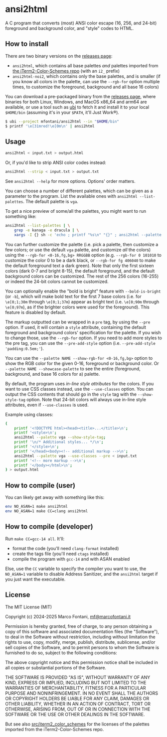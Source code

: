 # ansi2html

A C program that converts (most) ANSI color escape (16, 256, and 24-bit) foreground and background color, and "style" codes to HTML.

## How to install

There are two binary versions on the [releases page](https://github.com/mfontani/ansi2html/releases):
- `ansi2html`, which contains all base palettes _and_ palettes imported from [the iTerm2-Color-Schemes repo](https://github.com/mbadolato/iTerm2-Color-Schemes/tree/master/Xresources) (with an `i2_` prefix)
- `ansi2html-noi2`, which contains only the base palettes, and is smaller (if you know all colors in the palette, can use the `--rgb-for` option multiple times, to customize the foreground, background and all base 16 colors)

You can download a pre-packaged binary from the
[releases page](https://github.com/mfontani/ansi2html/releases),
where binaries for both Linux, Windows, and MacOS x86_64 and arm64 are available,
or use a tool such as [ubi](https://github.com/houseabsolute/ubi) to fetch it
and install it to your local `$HOME/bin` (assuming it's in your `$PATH`, it'll
Just Work®).

```bash
$ ubi --project mfontani/ansi2html --in "$HOME/bin"
$ printf '\e[31mred!\e[0m\n' | ansi2html
```

## Usage

```bash
ansi2html < input.txt > output.html
```

Or, if you'd like to strip ANSI color codes instead:

```bash
ansi2html --strip < input.txt > output.txt
```

See `ansi2html --help` for more options. Options' order matters.

You can choose a number of different palettes, which can be given as a parameter to the program. List the available ones with `ansi2html --list-palettes`. The default palette is `vga`.

To get a nice preview of some/all the palettes, you might want to run something like:

```bash
ansi2html --list-palettes | \
    grep -e kanaga -e dracula | \
    xargs -I {} sh -c 'echo ; printf "%s\n" "{}" ; ansi2html --palette {} --rgb-for bg 000000 --showcase-palette'
```

You can further customize the palette (i.e. pick a palette, then customize a few colors; or use the default `vga` palette, and customize _all_ the colors) using the `--rgb-for <0-16,fg,bg> RRGGBB` option (e.g. `--rgb-for 0 101010` to customize the color 0 to be a dark black, or `--rgb-for fg 406040` to make the default foreground text a dark green).
Note that only the first sixteen colors (dark 0-7 and bright 8-15), the default foreground, and the default background colors can be customized. The rest of the 256 colors (16-255) or indeed the 24-bit colors cannot be customized.

You can optionally enable the "bold is bright" feature with `--bold-is-bright` (or `-b`), which will make bold text for the first 7 base colors (i.e. for `\e[0;1;30m` through `\e[0;1;37m`) appear as bright text (i.e. `\e[0;90m` through `\e[0;97m`), as if the brighter colors were used for the foreground). This feature is disabled by default.

The markup outputted can be wrapped in a `pre` tag, by using the `--pre` option. If used, it will contain a `style` attribute, containing the default foreground and background colors' specification for the palette. If you wish to change those, use the `--rgb-for` option. If you need to add more styles to the pre tag, you can use the `--pre-add-style` option (i.e. `--pre-add-style 'padding:0.5em;'`).

You can use the `--palette NAME --show-rgb-for <0-16,fg,bg>` option to show the RGB color for the given 0-16, foreground or background color. Or `--palette NAME --showcase-palette` to see the entire (foreground, background, and base 16 colors for a) palette.

By default, the program uses _in-line style attributes_ for the colors. If you want to use CSS classes instead, use the `--use-classes` option. You can output the CSS contents that should go in the `style` tag with the `--show-style-tag` option. Note that 24-bit colors will always use in-line style attributes, even if `--use-classes` is used.

Example using classes:

```bash
(
    printf '<!DOCTYPE html><head><title>...</title>\n';
    printf '<style>\n';
    ansi2html --palette vga --show-style-tag;
    printf '\n/* Additional styles... */\n';
    printf '</style>\n';
    printf '</head><body><!-- additional markup -->\n';
    ansi2html --palette vga --use-classes --pre < input.txt
    printf '<!-- more markup -->\n';
    printf '</body></html>\n';
) > output.html
```

## How to compile (user)

You can likely get away with something like this:

```bash
env NO_ASAN=1 make ansi2html
env NO_ASAN=1 make CC=clang ansi2html
```

## How to compile (developer)

Run `make CC=gcc-14 all`. It'll:

- format the code (you'll need `clang-format` installed)
- create the tags file (you'll need `ctags` installed)
- compile the program with `gcc-14` and with ASAN enabled

Else, use the `CC` variable to specify the compiler you want to use, the `NO_ASAN=1` variable to disable Address Sanitizer, and the `ansi2html` target if you just want the executable.

## License

The MIT License (MIT)

Copyright (c) 2024-2025 Marco Fontani, mf@marcofontani.it

Permission is hereby granted, free of charge, to any person obtaining a copy of this software and associated documentation files (the "Software"), to deal in the Software without restriction, including without limitation the rights to use, copy, modify, merge, publish, distribute, sublicense, and/or sell copies of the Software, and to permit persons to whom the Software is furnished to do so, subject to the following conditions:

The above copyright notice and this permission notice shall be included in all copies or substantial portions of the Software.

THE SOFTWARE IS PROVIDED "AS IS", WITHOUT WARRANTY OF ANY KIND, EXPRESS OR IMPLIED, INCLUDING BUT NOT LIMITED TO THE WARRANTIES OF MERCHANTABILITY, FITNESS FOR A PARTICULAR PURPOSE AND NONINFRINGEMENT. IN NO EVENT SHALL THE AUTHORS OR COPYRIGHT HOLDERS BE LIABLE FOR ANY CLAIM, DAMAGES OR OTHER LIABILITY, WHETHER IN AN ACTION OF CONTRACT, TORT OR OTHERWISE, ARISING FROM, OUT OF OR IN CONNECTION WITH THE SOFTWARE OR THE USE OR OTHER DEALINGS IN THE SOFTWARE.

But see also [src/iterm2_color_schemes](src/iterm2_color_schemes/README.md) for the licenses of the palettes imported from the iTerm2-Color-Schemes repo.
